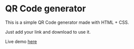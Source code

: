 # QR Code generator

This is a simple QR Code generator made with HTML + CSS.

Just add your link and download to use it.

Live demo [here](https://tsantafitiavana21.github.io/qr-code-generator)
